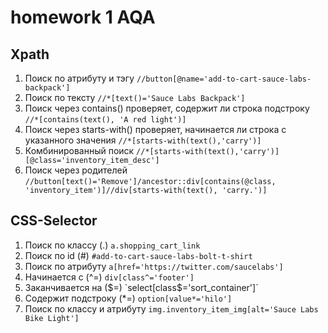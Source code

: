 # homework 1 AQA

## Xpath

1. Поиск по атрибуту и тэгу
`//button[@name='add-to-cart-sauce-labs-backpack']`
2. Поиск по тексту
`//*[text()='Sauce Labs Backpack']`
3. Поиск через contains() проверяет, содержит ли строка подстроку
`//*[contains(text(), 'A red light')]`
4. Поиск через starts-with() проверяет, начинается ли строка с указанного значения
`//*[starts-with(text(),'carry')]`
5. Комбинированный поиск
`//*[starts-with(text(),'carry')][@class='inventory_item_desc']`
6. Поиск через родителей
`//button[text()='Remove']/ancestor::div[contains(@class, 'inventory_item')]//div[starts-with(text(), 'carry.')]`


## CSS-Selector

1. Поиск по классу (.)
`a.shopping_cart_link`
2. Поиск по id (#)
`#add-to-cart-sauce-labs-bolt-t-shirt`
3. Поиск по атрибуту
`a[href='https://twitter.com/saucelabs']`
4. Начинается с (^=)
`div[class^='footer']`
5. Заканчивается на ($=)
`select[class$='sort_container']`
6. Содержит подстроку (*=)
`option[value*='hilo']`
7. Поиск по классу и атрибуту
`img.inventory_item_img[alt='Sauce Labs Bike Light']`